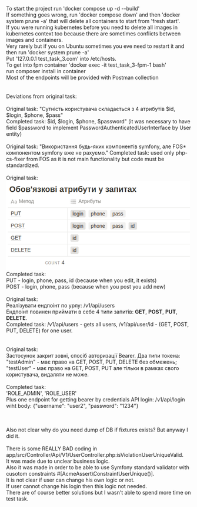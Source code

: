 To start the project run 'docker compose up -d --build' <br/>
If something goes wrong, run 'docker compose down' and then 'docker system prune -a' that will delete all containers to start from 'fresh start'.<br/>
If you were running kubernetes before you need to delete all images in kubernetes context too because there are sometimes conflicts between images and containers. <br/>
Very rarely but if you on Ubuntu sometimes you eve need to restart it and then run 'docker system prune -a'  <br/>
Put '127.0.0.1       test_task_3.com' into /etc/hosts. <br/>
To get into fpm container 'docker exec -it test_task_3-fpm-1 bash' <br/>
run composer install in container <br/>
Most of the endpoints will be provided with Postman collection <br/>
<br/>
<br/>
Deviations from original task:  <br/>
<br/>
Original task: "Сутність користувача складається з 4 атрибутів \$id, \$login, \$phone, \$pass"<br/>
Completed task: \$id, \$login, \$phone, \$password" (it was necessary to have field \$password to implement PasswordAuthenticatedUserInterface by User entity)
<br/>
<br/>
Original task: "Використання будь-яких компонентів symfony, але FOS* компонентом symfony вже не рахуємо."
Completed task: used only php-cs-fixer from FOS as it is not main functionality but code must be standardized.
<br/>
<br/>
Original task:
![img.png](img.png)
Completed task: <br/>
PUT - login, phone, pass, id (because when you edit, it exists)<br/>
POST - login, phone, pass (because when you post you add new)
<br/>
<br/>
Original task:<br/>
Реалізувати ендпоінт по урлу:
 /v1/api/users<br/>
Ендпоінт повинен приймати в себе 4 типи запитів:
**GET**,  **POST**, **PUT**, **DELETE**.
<br/>
Completed task:
/v1/api/users - gets all users, /v1/api/user/id - (GET, POST, PUT, DELETE) for one user.
<br/>
<br/>
<br/>
Original task:<br/>
Застосунок закрит зовні, спосіб авторизації Bearer. Два типи токена:
"testAdmin" - має право на GET, POST, PUT, DELETE без обмежень;
"testUser" - має право на GET, POST, PUT але тільки в рамках свого користувача, видаляти не може.
<br/>
<br/>
Completed task:<br/>
'ROLE_ADMIN', 'ROLE_USER'<br/>
Plus one endpoint for getting bearer by credentials API login: /v1/api/login wiht body: {"username": "user2", "password": "1234"}<br/>
<br/>
<br/>

Also not clear why do you need dump of DB if fixtures exists? But anyway I did it.
<br/>
<br/>
There is some REALLY BAD coding in app/src/Controller/Api/V1/UserController.php:isViolationUserUniqueValid. <br/>
It was made due to unclear business logic.<br/> 
Also it was made in order to be able to use Symfony standard validator with cusotom constraints #[AcmeAssert\ConstraintUserUnique()]. <br/>
It is not clear if user can change his own logic or not.<br/>
If user cannot change his login then this logic not needed. <br/>
There are of course better solutions but I wasn't able to spend more time on test task.